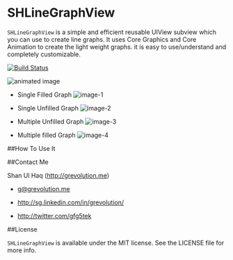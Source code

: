 SHLineGraphView
================

`SHLineGraphView` is a simple and efficient reusable UIView subview which you can use to create line graphs. It uses Core Graphics and Core Animation to create the light weight graphs. it is easy to use/understand and completely customizable. 

[![Build Status](https://travis-ci.org/grevolution/SHLineGraphView.svg?branch=master)](https://travis-ci.org/grevolution/SHLineGraphView)

![animated image](https://raw.github.com/grevolution/SHLineGraphView/master/wiki-images/1-anim.gif)

- Single Filled Graph
![image-1](https://raw.github.com/grevolution/SHLineGraphView/master/wiki-images/1.png)

- Single Unfilled Graph
![image-2](https://raw.github.com/grevolution/SHLineGraphView/master/wiki-images/2.png)

- Multiple Unfilled Graph
![image-3](https://raw.github.com/grevolution/SHLineGraphView/master/wiki-images/3.png)

- Multiple filled Graph
![image-4](https://raw.github.com/grevolution/SHLineGraphView/master/wiki-images/4.png)


##How To Use It

##Contact Me

Shan Ul Haq (http://grevolution.me)

- g@grevolution.me

- http://sg.linkedin.com/in/grevolution/

- http://twitter.com/gfg5tek

##License

`SHLineGraphView` is available under the MIT license. See the LICENSE file for more info.